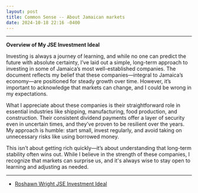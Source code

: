 ```yaml
---
layout: post
title: Common Sense -- About Jamaican markets
date: 2024-10-18 22:16 -0400
---
```


---

**Overview of My JSE Investment Ideal**

Investing is always a journey of learning, and while no one can predict the future with absolute certainty, I’ve laid out a simple, long-term approach to investing in some of Jamaica’s most well-established companies. The document reflects my belief that these companies—integral to Jamaica’s economy—are positioned for steady growth over time. However, it’s important to acknowledge that markets can change, and I could be wrong in my expectations.

What I appreciate about these companies is their straightforward role in essential industries like shipping, manufacturing, food production, and construction. Their consistent dividend payments offer a layer of security even in uncertain times, and they’ve proven to be resilient over the years. My approach is humble: start small, invest regularly, and avoid taking on unnecessary risks like using borrowed money.

This isn’t about getting rich quickly—it’s about understanding that long-term stability often wins out. While I believe in the strength of these companies, I recognize that markets can surprise us, and it's always wise to stay open to learning and adjusting as needed.

---

- [Roshawn Wright JSE Investment Ideal](/assets/JSE_Ideal.pdf)
